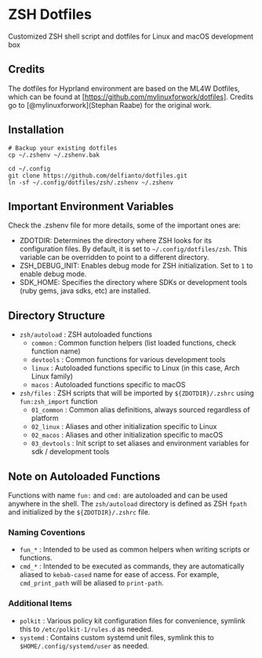 # ZSH Dotfiles
Customized ZSH shell script and dotfiles for Linux and macOS development box

## Credits
The dotfiles for Hyprland environment are based on the ML4W Dotfiles, which can be found at [https://github.com/mylinuxforwork/dotfiles]. Credits go to [@mylinuxforwork](Stephan Raabe)
for the original work.

## Installation
```
# Backup your existing dotfiles
cp ~/.zshenv ~/.zshenv.bak

cd ~/.config
git clone https://github.com/delfianto/dotfiles.git
ln -sf ~/.config/dotfiles/zsh/.zshenv ~/.zshenv
```

## Important Environment Variables
Check the .zshenv file for more details, some of the important ones are:
- ZDOTDIR: Determines the directory where ZSH looks for its configuration files. By default, it is set to `~/.config/dotfiles/zsh`. This variable can be overridden to point to a different directory.
- ZSH_DEBUG_INIT: Enables debug mode for ZSH initialization. Set to `1` to enable debug mode.
- SDK_HOME: Specifies the directory where SDKs or development tools (ruby gems, java sdks, etc) are installed.

## Directory Structure
- `zsh/autoload` : ZSH autoloaded functions
  - `common` : Common function helpers (list loaded functions, check function name)
  - `devtools` : Common functions for various development tools
  - `linux` : Autoloaded functions specific to Linux (in this case, Arch Linux family)
  - `macos` : Autoloaded functions specific to macOS
- `zsh/files` : ZSH scripts that will be imported by `${ZDOTDIR}/.zshrc` using `fun:zsh_import` function
  - `01_common` : Common alias definitions, always sourced regardless of platform
  - `02_linux` : Aliases and other initialization specific to Linux
  - `02_macos` : Aliases and other initialization specific to macOS
  - `03_devtools` : Init script to set aliases and environment variables for sdk / development tools

## Note on Autoloaded Functions
Functions with name `fun:` and `cmd:` are autoloaded and can be used anywhere in the shell.
The `zsh/autoload` directory is defined as ZSH `fpath` and initialized by the `${ZDOTDIR}/.zshrc` file.

### Naming Coventions
- `fun_*` : Intended to be used as common helpers when writing scripts or functions.
- `cmd_*` : Intended to be executed as commands, they are automatically aliased to `kebab-cased` name for ease of access. For example, `cmd_print_path` will be aliased to `print-path`.

### Additional Items
- `polkit`  : Various policy kit configuration files for convenience, symlink this to `/etc/polkit-1/rules.d` as needed.
- `systemd` : Contains custom systemd unit files, symlink this to `$HOME/.config/systemd/user` as needed.
